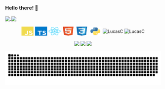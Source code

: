 ### Hello there! 👋

<a href="https://github.com/lfeitosaf/github-readme-stats" align="center">
  <img height=200 align="center" src="https://github-readme-stats.vercel.app/api?username=lfeitosaf&show_icons=true&theme=dracula&rank_icon=github" />
</a>
<a href="https://github.com/lfeitosaf/convoychat" align="center">
  <img height=200 align="center" src="https://github-readme-stats.vercel.app/api/top-langs?username=lfeitosaf&layout=compact&langs_count=8&card_width=320&theme=dracula" />
</a>

<div style="display: inline_block" align="center"><br>
  <img align="center" alt="LucasJS" height="30" width="40" src="https://raw.githubusercontent.com/devicons/devicon/master/icons/javascript/javascript-plain.svg">
  <img align="center" alt="LucasTS" height="30" width="40" src="https://raw.githubusercontent.com/devicons/devicon/master/icons/typescript/typescript-plain.svg">
  <img align="center" alt="LucasReact" height="30" width="40" src="https://raw.githubusercontent.com/devicons/devicon/master/icons/react/react-original.svg">
  <img align="center" alt="LucasHTML" height="30" width="40" src="https://raw.githubusercontent.com/devicons/devicon/master/icons/html5/html5-original.svg">
  <img align="center" alt="LucasCSS" height="30" width="40" src="https://raw.githubusercontent.com/devicons/devicon/master/icons/css3/css3-original.svg">
  <img align="center" alt="LucasPython" height="30" width="40" src="https://raw.githubusercontent.com/devicons/devicon/master/icons/python/python-original.svg">
  <img align="center" alt="LucasC" height="30" width="40" src="https://cdn.jsdelivr.net/gh/devicons/devicon/icons/c/c-original.svg">
  <img align="center" alt="LucasC" height="30" width="40" src="https://cdn.jsdelivr.net/gh/devicons/devicon/icons/postgresql/postgresql-original.svg">
</div>

<div style ="display: inline_block" align="center">
  <br>
  <a href="https://instagram.com/lfeitosaf" target="_blank"><img src="https://img.shields.io/badge/-Instagram-%23E4405F?style=for-the-badge&logo=instagram&logoColor=white" target="_blank"></a>
  <a href = "mailto:lmfeitosa98@gmail.com"><img src="https://img.shields.io/badge/-Gmail-%23333?style=for-the-badge&logo=gmail&logoColor=white" target="_blank"></a>
  <a href="https://www.linkedin.com/in/lucasmirandafeitosa" target="_blank"><img src="https://img.shields.io/badge/-LinkedIn-%230077B5?style=for-the-badge&logo=linkedin&logoColor=white" target="_blank"></a> 
</div>

![snake animation](https://github.com/lfeitosaf/lfeitosaf/blob/output/github-contribution-grid-snake-dark.svg)
